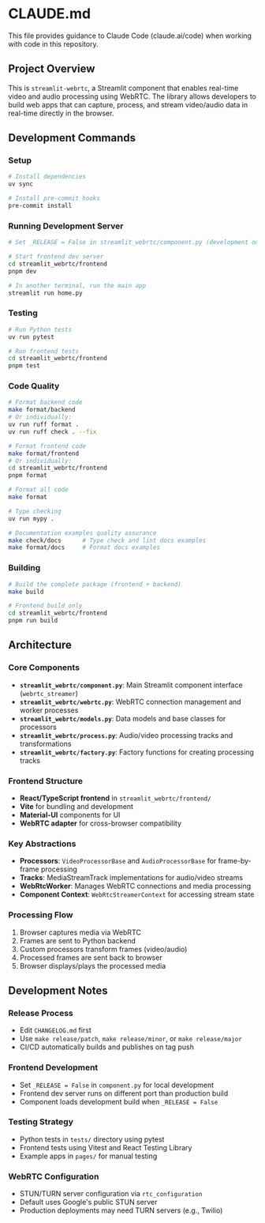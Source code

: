 # CLAUDE.md

This file provides guidance to Claude Code (claude.ai/code) when working with code in this repository.

## Project Overview

This is `streamlit-webrtc`, a Streamlit component that enables real-time video and audio processing using WebRTC. The library allows developers to build web apps that can capture, process, and stream video/audio data in real-time directly in the browser.

## Development Commands

### Setup
```bash
# Install dependencies
uv sync

# Install pre-commit hooks
pre-commit install
```

### Running Development Server
```bash
# Set _RELEASE = False in streamlit_webrtc/component.py (development only, don't commit)

# Start frontend dev server
cd streamlit_webrtc/frontend
pnpm dev

# In another terminal, run the main app
streamlit run home.py
```

### Testing
```bash
# Run Python tests
uv run pytest

# Run frontend tests
cd streamlit_webrtc/frontend
pnpm test
```

### Code Quality
```bash
# Format backend code
make format/backend
# Or individually:
uv run ruff format .
uv run ruff check . --fix

# Format frontend code
make format/frontend
# Or individually:
cd streamlit_webrtc/frontend
pnpm format

# Format all code
make format

# Type checking
uv run mypy .

# Documentation examples quality assurance
make check/docs      # Type check and lint docs examples
make format/docs     # Format docs examples
```

### Building
```bash
# Build the complete package (frontend + backend)
make build

# Frontend build only
cd streamlit_webrtc/frontend
pnpm run build
```

## Architecture

### Core Components

- **`streamlit_webrtc/component.py`**: Main Streamlit component interface (`webrtc_streamer`)
- **`streamlit_webrtc/webrtc.py`**: WebRTC connection management and worker processes
- **`streamlit_webrtc/models.py`**: Data models and base classes for processors
- **`streamlit_webrtc/process.py`**: Audio/video processing tracks and transformations
- **`streamlit_webrtc/factory.py`**: Factory functions for creating processing tracks

### Frontend Structure

- **React/TypeScript frontend** in `streamlit_webrtc/frontend/`
- **Vite** for bundling and development
- **Material-UI** components for UI
- **WebRTC adapter** for cross-browser compatibility

### Key Abstractions

- **Processors**: `VideoProcessorBase` and `AudioProcessorBase` for frame-by-frame processing
- **Tracks**: MediaStreamTrack implementations for audio/video streams
- **WebRtcWorker**: Manages WebRTC connections and media processing
- **Component Context**: `WebRtcStreamerContext` for accessing stream state

### Processing Flow

1. Browser captures media via WebRTC
2. Frames are sent to Python backend
3. Custom processors transform frames (video/audio)
4. Processed frames are sent back to browser
5. Browser displays/plays the processed media

## Development Notes

### Release Process
- Edit `CHANGELOG.md` first
- Use `make release/patch`, `make release/minor`, or `make release/major`
- CI/CD automatically builds and publishes on tag push

### Frontend Development
- Set `_RELEASE = False` in `component.py` for local development
- Frontend dev server runs on different port than production build
- Component loads development build when `_RELEASE = False`

### Testing Strategy
- Python tests in `tests/` directory using pytest
- Frontend tests using Vitest and React Testing Library
- Example apps in `pages/` for manual testing

### WebRTC Configuration
- STUN/TURN server configuration via `rtc_configuration`
- Default uses Google's public STUN server
- Production deployments may need TURN servers (e.g., Twilio)